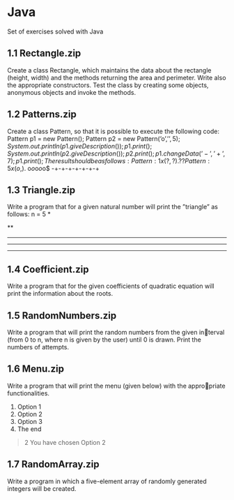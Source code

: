 # Java
Set of exercises solved with Java

1.1 Rectangle.zip
  --
  Create a class Rectangle, which maintains the data about the rectangle (height, width) and the methods returning the area and perimeter.
    Write also the appropriate constructors. Test the class by creating some objects, anonymous objects and invoke the methods.
    
1.2 Patterns.zip
  -- 
  Create a class Pattern, so that it is possible to execute the following code:
     Pattern p1 = new Pattern();
     Pattern p2 = new Pattern(’o’,’$’,5);
     System.out.println(p1.giveDescription());
     p1.print();
     System.out.println(p2.giveDescription());
     p2.print();
     p1.changeData(’-’,’+’,7);
     p1.print();
     The result should be as follows:
     Pattern: 1 x (?,?).
     ??
     Pattern: 5 x (o,$).
     o$o$o$o$o$
     -+-+-+-+-+-+-+
     
1.3 Triangle.zip
  -- 
   Write a program that for a given natural number will print the ”triangle” as follows:
  n = 5
*

**

***

****

*****

1.4 Coefficient.zip
  --
  Write a program that for the given coefficients of quadratic equation will
print the information about the roots.

1.5 RandomNumbers.zip
  --
Write a program that will print the random numbers from the given interval (from 0 to n, where n is given by the user) until 0 is drawn. Print
the numbers of attempts.

1.6 Menu.zip
  --
Write a program that will print the menu (given below) with the appropriate functionalities.
1. Option 1
2. Option 2
3. Option 3
4. The end
> 2
You have chosen Option 2

1.7 RandomArray.zip
  --
Write a program in which a five-element array of randomly generated
integers will be created.


    
